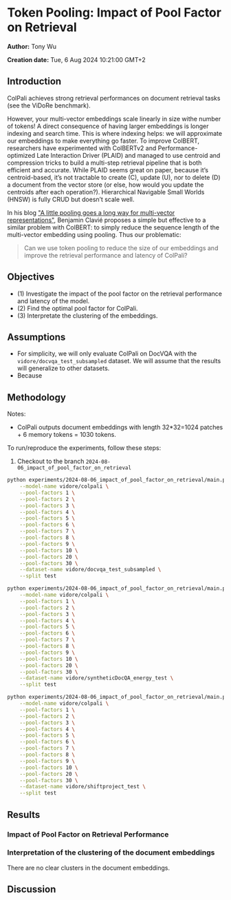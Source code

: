 # Token Pooling: Impact of Pool Factor on Retrieval

**Author:** Tony Wu

**Creation date:** Tue, 6 Aug 2024 10:21:00 GMT+2

## Introduction

ColPali achieves strong retrieval performances on document retrieval tasks (see the ViDoRe benchmark).

However, your multi-vector embeddings scale linearly in size withe number of tokens! A direct consequence of having larger embeddings is longer indexing and search time. This is where indexing helps: we will approximate our embeddings to make everything go faster. To improve ColBERT, researchers have experimented with ColBERTv2  and Performance-optimized Late Interaction Driver (PLAID) and managed to use centroid and compression tricks to build a multi-step retrieval pipeline that is both efficient and accurate. While PLAID seems great on paper, because it’s centroid-based, it’s not tractable to create (C), update (U), nor to delete (D) a document from the vector store (or else, how would you update the centroids after each operation?). Hierarchical Navigable Small Worlds (HNSW) is fully CRUD but doesn’t scale well.

In his blog ["A little pooling goes a long way for multi-vector representations"](https://www.answer.ai/posts/colbert-pooling.html), Benjamin Clavié proposes a simple but effective to a similar problem with ColBERT: to simply reduce the sequence length of the multi-vector embedding using pooling. Thus our problematic:

> Can we use token pooling to reduce the size of our embeddings and improve the retrieval performance and latency of ColPali?

## Objectives

- (1) Investigate the impact of the pool factor on the retrieval performance and latency of the model.
- (2) Find the optimal pool factor for ColPali.
- (3) Interpretate the clustering of the embeddings.

## Assumptions

- For simplicity, we will only evaluate ColPali on DocVQA with the `vidore/docvqa_test_subsampled` dataset. We will assume that the results will generalize to other datasets.
- Because 

## Methodology

Notes:
- ColPali outputs document embeddings with length 32*32=1024 patches + 6 memory tokens = 1030 tokens.

To run/reproduce the experiments, follow these steps:

1. Checkout to the branch `2024-08-06_impact_of_pool_factor_on_retrieval`

```bash
python experiments/2024-08-06_impact_of_pool_factor_on_retrieval/main.py \
    --model-name vidore/colpali \
    --pool-factors 1 \
    --pool-factors 2 \
    --pool-factors 3 \
    --pool-factors 4 \
    --pool-factors 5 \
    --pool-factors 6 \
    --pool-factors 7 \
    --pool-factors 8 \
    --pool-factors 9 \
    --pool-factors 10 \
    --pool-factors 20 \
    --pool-factors 30 \
    --dataset-name vidore/docvqa_test_subsampled \
    --split test

python experiments/2024-08-06_impact_of_pool_factor_on_retrieval/main.py \
    --model-name vidore/colpali \
    --pool-factors 1 \
    --pool-factors 2 \
    --pool-factors 3 \
    --pool-factors 4 \
    --pool-factors 5 \
    --pool-factors 6 \
    --pool-factors 7 \
    --pool-factors 8 \
    --pool-factors 9 \
    --pool-factors 10 \
    --pool-factors 20 \
    --pool-factors 30 \
    --dataset-name vidore/syntheticDocQA_energy_test \
    --split test

python experiments/2024-08-06_impact_of_pool_factor_on_retrieval/main.py \
    --model-name vidore/colpali \
    --pool-factors 1 \
    --pool-factors 2 \
    --pool-factors 3 \
    --pool-factors 4 \
    --pool-factors 5 \
    --pool-factors 6 \
    --pool-factors 7 \
    --pool-factors 8 \
    --pool-factors 9 \
    --pool-factors 10 \
    --pool-factors 20 \
    --pool-factors 30 \
    --dataset-name vidore/shiftproject_test \
    --split test
```

## Results

### Impact of Pool Factor on Retrieval Performance

### Interpretation of the clustering of the document embeddings

There are no clear clusters in the document embeddings.

## Discussion
